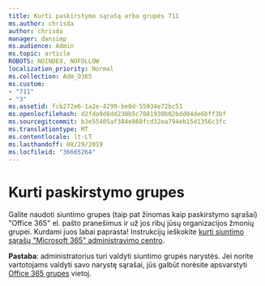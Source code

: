 ```yaml
---
title: Kurti paskirstymo sąrašą arba grupės 711
ms.author: chrisda
author: chrisda
manager: dansimp
ms.audience: Admin
ms.topic: article
ROBOTS: NOINDEX, NOFOLLOW
localization_priority: Normal
ms.collection: Adm_O365
ms.custom:
- "711"
- "3"
ms.assetid: fcb272e6-1a2e-4299-be0d-55934e72bc51
ms.openlocfilehash: d2fda9d8dd238b5c7881930b02bdd04de6bff3bf
ms.sourcegitcommit: b3e55405af384e868fcd32ea794eb15d1356c3fc
ms.translationtype: MT
ms.contentlocale: lt-LT
ms.lasthandoff: 08/29/2019
ms.locfileid: "36665264"
---
```

# <a name="create-distribution-groups"></a>Kurti paskirstymo grupes

Galite naudoti siuntimo grupes (taip pat žinomas kaip paskirstymo sąrašai) "Office 365" el. pašto pranešimus ir už jos ribų jūsų organizacijos žmonių grupei. Kurdami juos labai paprasta! Instrukcijų ieškokite [kurti siuntimo sąrašų "Microsoft 365" administravimo centro](https://support.office.com/article/b1ffe755-59e5-4369-826d-825f145a8400).

**Pastaba**: administratorius turi valdyti siuntimo grupės narystės. Jei norite vartotojams valdyti savo narystę sąrašai, jūs galbūt norėsite apsvarstyti [Office 365 grupes](https://support.office.com/article/b565caa1-5c40-40ef-9915-60fdb2d97fa2) vietoj.
